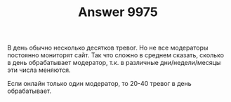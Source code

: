 ﻿---
title: "Answer 9975"
se.owner.user_id: 15479
se.owner.display_name: "Suvitruf - Andrei Apanasik"
se.owner.link: "https://ru.meta.stackoverflow.com/users/15479/suvitruf-andrei-apanasik"
se.answer_id: 9975
se.question_id: 9973
se.post_type: answer
se.score: 9
se.is_accepted: True
---
<p>В день обычно несколько десятков тревог. Но не все модераторы постоянно мониторят сайт. Так что сложно в среднем сказать, сколько в день обрабатывает модератор, т.к. в различные дни/недели/месяцы эти числа меняются.</p>

<p>Если онлайн только один модератор, то 20-40 тревог в день обрабатывает.</p>
